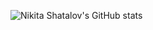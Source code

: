 ![Nikita Shatalov's GitHub stats](https://github-readme-stats.vercel.app/api?username=fanamon&show_icons=true&theme=tokyonight)
